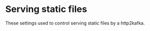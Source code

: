 <a id="configuration-http2kafka-static-files"></a>

# Serving static files

These settings used to control serving static files by a http2kafka.
